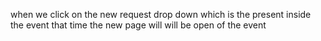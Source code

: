 when we click on the new request drop down which is the present inside the event that time the new page will will be open of the event 
